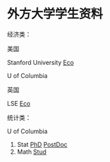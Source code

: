 # 外方大学学生资料

经济类：

美国

Stanford University [Eco](https://economics.stanford.edu/graduate/job-market-candidates)  

U of Columbia

英国

LSE [Eco](http://www.lse.ac.uk/economics/phd-job-market/job-market-candidates)  



统计类：

U of Columbia 

1. Stat  [PhD](http://stat.columbia.edu/department-directory/ph-d-students/) [PostDoc](http://stat.columbia.edu/department-directory/post-docs/)
2. Math [Stud](http://www.math.columbia.edu/people/students-by-year/)

